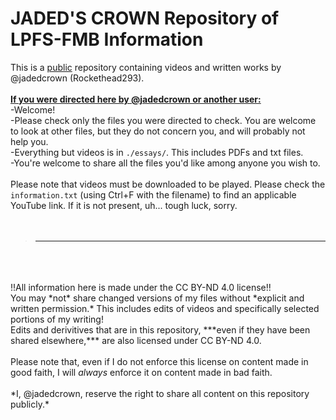 # JADED'S CROWN Repository of LPFS-FMB Information

This is a <ins>public</ins> repository containing videos and written works by @jadedcrown (Rockethead293).<br>
<br>
**<ins>If you were directed here by @jadedcrown or another user:</ins>**<br>
-Welcome!<br>
-Please check only the files you were directed to check. You are welcome to look at other files, but they do not concern you, and will probably not help you.<br>
-Everything but videos is in `./essays/`. This includes PDFs and txt files.<br>
-You're welcome to share all the files you'd like among anyone you wish to.<br>
<br>
Please note that videos must be downloaded to be played. Please check the `information.txt` (using Ctrl+F with the filename) to find an applicable YouTube link. If it is not present, uh... tough luck, sorry.
<br>
<br>
<br>
> ------
<br>
<br>
<br>
!!All information here is made under the CC BY-ND 4.0 license!!<br>
You may *not* share changed versions of my files without *explicit and written permission.* This includes edits of videos and specifically selected portions of my writing!<br>
Edits and derivitives that are in this repository, ***even if they have been shared elsewhere,*** are also licensed under CC BY-ND 4.0.<br>
<br>
Please note that, even if I do not enforce this license on content made in good faith, I will <em>always</em> enforce it on content made in bad faith.<br>
<br>
*I, @jadedcrown, reserve the right to share all content on this repository publicly.*
